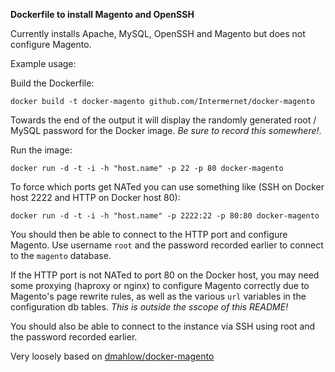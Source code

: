 __Dockerfile to install Magento and OpenSSH__

Currently installs Apache, MySQL, OpenSSH and Magento but does not configure Magento.

Example usage:

Build the Dockerfile:

    docker build -t docker-magento github.com/Intermernet/docker-magento

Towards the end of the output it will display the randomly generated root / MySQL password for the Docker image. _*Be sure to record this somewhere!*_.

Run the image:

    docker run -d -t -i -h "host.name" -p 22 -p 80 docker-magento

To force which ports get NATed you can use something like (SSH on Docker host 2222 and HTTP on Docker host 80):

    docker run -d -t -i -h "host.name" -p 2222:22 -p 80:80 docker-magento

You should then be able to connect to the HTTP port and configure Magento. Use username `root` and the password recorded earlier to connect to the `magento` database.

If the HTTP port is not NATed to port 80 on the Docker host, you may need some proxying (haproxy or nginx) to configure Magento correctly due to Magento's page rewrite rules, as well as the various `url` variables in the configuration db tables. *This is outside the sscope of this README!*

You should also be able to connect to the instance via SSH using root and the password recorded earlier.

Very loosely based on [dmahlow/docker-magento](https://github.com/dmahlow/docker-magento)
